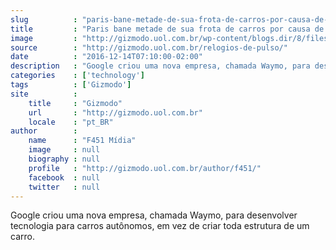 ```yaml
---
slug          : "paris-bane-metade-de-sua-frota-de-carros-por-causa-de-poluicao"
title         : "Paris bane metade de sua frota de carros por causa de poluição"
image         : "http://gizmodo.uol.com.br/wp-content/blogs.dir/8/files/2015/12/swatch-bellamy.jpg"
source        : "http://gizmodo.uol.com.br/relogios-de-pulso/"
date          : "2016-12-14T07:10:00-02:00"
description   : "Google criou uma nova empresa, chamada Waymo, para desenvolver tecnologia para carros autônomos, em vez de criar toda estrutura de um carro."
categories    : ['technology']
tags          : ['Gizmodo']
site          :
    title     : "Gizmodo"
    url       : "http://gizmodo.uol.com.br"
    locale    : "pt_BR"
author        :
    name      : "F451 Mídia"
    image     : null
    biography : null
    profile   : "http://gizmodo.uol.com.br/author/f451/"
    facebook  : null
    twitter   : null
---
```


Google criou uma nova empresa, chamada Waymo, para desenvolver tecnologia para carros autônomos, em vez de criar toda estrutura de um carro.
